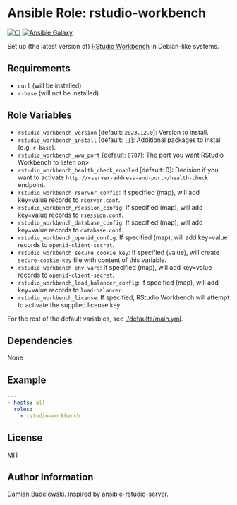 # Ansible Role: rstudio-workbench

[![CI](https://github.com/Appsilon/ansible-rstudio-workbench/workflows/CI/badge.svg)](https://github.com/Appsilon/ansible-rstudio-workbench/actions/workflows/ci.yml)
[![Ansible Galaxy](https://img.shields.io/badge/ansible--galaxy-appsilon.rstudio_workbench-blue.svg)](https://galaxy.ansible.com/appsilon/rstudio_workbench/)

Set up (the latest version of) [RStudio Workbench](https://www.rstudio.com/products/workbench/) in Debian-like systems.

## Requirements

* `curl` (will be installed)
* `r-base` (will not be installed)

## Role Variables

* `rstudio_workbench_version` [default: `2023.12.0`]: Version to install.
* `rstudio_workbench_install` [default: `[]`]: Additional packages to install (e.g. `r-base`).
* `rstudio_workbench_www_port` [default: `8787`]: The port you want RStudio Workbench to listen on>
* `rstudio_workbench_health_check_enabled` [default: 0]: Decision if you want to activate `http://<server-address-and-port>/health-check` endpoint.
* `rstudio_workbench_rserver_config`: If specified (map), will add key=value records to `rserver.conf`.
* `rstudio_workbench_rsession_config`: If specified (map), will add key=value records to `rsession.conf`.
* `rstudio_workbench_database_config`: If specified (map), will add key=value records to `database.conf`.
* `rstudio_workbench_openid_config`: If specified (map), will add key=value records to `openid-client-secret`.
* `rstudio_workbench_secure_cookie_key`: If specified (value), will create `secure-cookie-key` file with content of this variable.
* `rstudio_workbench_env_vars`: If specified (map), will add key=value records to `openid-client-secret`.
* `rstudio_workbench_load_balancer_config`: If specified (map), will add key=value records to `load-balancer`.
* `rstudio_workbench_license`: If specified, RStudio Workbench will attempt to activate the supplied license key.

For the rest of the default variables, see
[./defaults/main.yml](./defaults/main.yml).

## Dependencies

None

## Example

```yaml
---
- hosts: all
  roles:
    - rstudio-workbench
```

## License

MIT

## Author Information

Damian Budelewski. Inspired by [ansible-rstudio-server](https://github.com/Oefenweb/ansible-rstudio-server).
